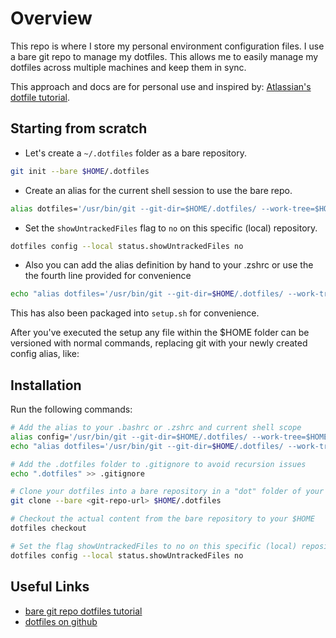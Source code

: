 # Overview

This repo is where I store my personal environment configuration files. I use a bare git repo to manage my dotfiles. This allows me to easily manage my dotfiles across multiple machines and keep them in sync.

This approach and docs are for personal use and inspired by: [Atlassian's dotfile tutorial](https://www.atlassian.com/git/tutorials/dotfiles).

## Starting from scratch

- Let's create a `~/.dotfiles` folder as a bare repository.

```bash
git init --bare $HOME/.dotfiles
```

- Create an alias for the current shell session to use the bare repo.

```bash
alias dotfiles='/usr/bin/git --git-dir=$HOME/.dotfiles/ --work-tree=$HOME'
```

- Set the `showUntrackedFiles` flag to `no` on this specific (local) repository.

```bash
dotfiles config --local status.showUntrackedFiles no
```

- Also you can add the alias definition by hand to your .zshrc or use the the fourth line provided for convenience

```bash
echo "alias dotfiles='/usr/bin/git --git-dir=$HOME/.dotfiles/ --work-tree=$HOME'" >> $HOME/.zshrc
```

This has also been packaged into `setup.sh` for convenience.

After you've executed the setup any file within the $HOME folder can be versioned with normal commands, replacing git with your newly created config alias, like:

## Installation

Run the following commands:

```bash
# Add the alias to your .bashrc or .zshrc and current shell scope
alias config='/usr/bin/git --git-dir=$HOME/.dotfiles/ --work-tree=$HOME'
echo "alias dotfiles='/usr/bin/git --git-dir=$HOME/.dotfiles/ --work-tree=$HOME'" >> $HOME/.zshrc

# Add the .dotfiles folder to .gitignore to avoid recursion issues
echo ".dotfiles" >> .gitignore

# Clone your dotfiles into a bare repository in a "dot" folder of your $HOME
git clone --bare <git-repo-url> $HOME/.dotfiles

# Checkout the actual content from the bare repository to your $HOME
dotfiles checkout

# Set the flag showUntrackedFiles to no on this specific (local) repository
dotfiles config --local status.showUntrackedFiles no
```

## Useful Links

- [bare git repo dotfiles tutorial](https://www.atlassian.com/git/tutorials/dotfiles)
- [dotfiles on github](https://dotfiles.github.io/)
